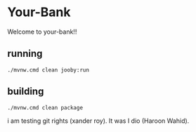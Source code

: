 # Your-Bank

Welcome to your-bank!!

## running

    ./mvnw.cmd clean jooby:run

## building

    ./mvnw.cmd clean package

i am testing git rights (xander roy). It was I dio (Haroon Wahid).